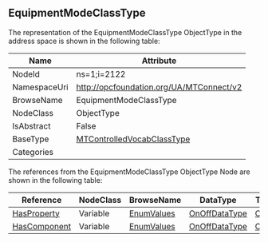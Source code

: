 <!-- objecttype -->
## EquipmentModeClassType
  
<!-- end of text -->
The representation of the EquipmentModeClassType ObjectType in the address space is shown in the following table:  

|Name|Attribute|
|---|---|
|NodeId|ns=1;i=2122|
|NamespaceUri|http://opcfoundation.org/UA/MTConnect/v2|
|BrowseName|EquipmentModeClassType|
|NodeClass|ObjectType|
|IsAbstract|False|
|BaseType|[MTControlledVocabClassType](../../ObjectTypes/MTControlledVocabClassType/readme.md)|
|Categories||

The references from the EquipmentModeClassType ObjectType Node are shown in the following table:  

|Reference|NodeClass|BrowseName|DataType|TypeDefinition|ModellingRule|
|---|---|---|---|---|---|
|[HasProperty](../../../Core/Part3/ReferenceTypes/HasProperty/readme.md)|Variable|[EnumValues](#EnumValues)|[OnOffDataType](../../DataTypes/OnOffDataType/readme.md)|[OnOffDataType](../../DataTypes/OnOffDataType/readme.md)|[Mandatory](../../../Core/Objects/Mandatory/readme.md)|
|[HasComponent](../../../Core/Part3/ReferenceTypes/HasComponent/readme.md)|Variable|[EnumValues](#EnumValues)|[OnOffDataType](../../DataTypes/OnOffDataType/readme.md)|[OnOffDataType](../../DataTypes/OnOffDataType/readme.md)|[Mandatory](../../../Core/Objects/Mandatory/readme.md)|


